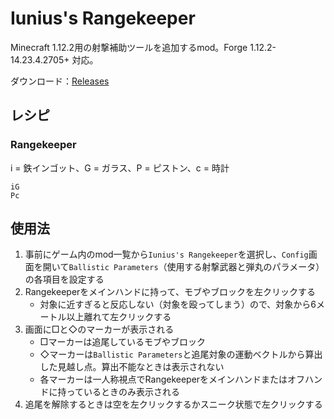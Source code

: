 # Iunius's Rangekeeper

Minecraft 1.12.2用の射撃補助ツールを追加するmod。Forge 1.12.2-14.23.4.2705+ 対応。

ダウンロード：[Releases](https://github.com/Iunius118/IuniusRangekeeper/releases)

## レシピ

### Rangekeeper

i = 鉄インゴット、G = ガラス、P = ピストン、c = 時計

```text
iG
Pc
```

## 使用法

1. 事前にゲーム内のmod一覧から`Iunius's Rangekeeper`を選択し、`Config`画面を開いて`Ballistic Parameters`（使用する射撃武器と弾丸のパラメータ）の各項目を設定する
2. Rangekeeperをメインハンドに持って、モブやブロックを左クリックする
    - 対象に近すぎると反応しない（対象を殴ってしまう）ので、対象から6メートル以上離れて左クリックする
3. 画面に□と◇のマーカーが表示される
    - □マーカーは追尾しているモブやブロック
    - ◇マーカーは`Ballistic Parameters`と追尾対象の運動ベクトルから算出した見越し点。算出不能なときは表示されない
    - 各マーカーは一人称視点でRangekeeperをメインハンドまたはオフハンドに持っているときのみ表示される
4. 追尾を解除するときは空を左クリックするかスニーク状態で左クリックする
